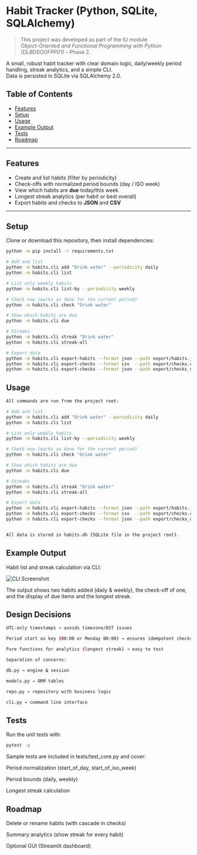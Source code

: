 # Habit Tracker (Python, SQLite, SQLAlchemy)

> This project was developed as part of the IU module  
> *Object-Oriented and Functional Programming with Python (DLBDSOOFPP01)* – Phase 2.

A small, robust habit tracker with clear domain logic, daily/weekly period handling, streak analytics, and a simple CLI.  
Data is persisted in SQLite via SQLAlchemy 2.0.

## Table of Contents
- [Features](#features)
- [Setup](#setup)
- [Usage](#usage)
- [Example Output](#example-output)
- [Tests](#tests)
- [Roadmap](#roadmap)


---

## Features
- Create and list habits (filter by periodicity)
- Check-offs with normalized period bounds (day / ISO week)
- View which habits are **due** today/this week
- Longest streak analytics (per habit or best overall)
- Export habits and checks to **JSON** and **CSV**

---

## Setup
Clone or download this repository, then install dependencies:

```bash
python -m pip install -r requirements.txt

# Add and list
python -m habits.cli add "Drink water" --periodicity daily
python -m habits.cli list

# List only weekly habits
python -m habits.cli list-by --periodicity weekly

# Check now (marks as done for the current period)
python -m habits.cli check "Drink water"

# Show which habits are due
python -m habits.cli due

# Streaks
python -m habits.cli streak "Drink water"
python -m habits.cli streak-all

# Export data
python -m habits.cli export-habits --format json --path export/habits.json
python -m habits.cli export-checks --format csv  --path export/checks.csv
python -m habits.cli export-checks --format json --path export/checks_drink.json --name "Drink water"
```

## Usage
```bash
All commands are run from the project root:

# Add and list
python -m habits.cli add "Drink water" --periodicity daily
python -m habits.cli list

# List only weekly habits
python -m habits.cli list-by --periodicity weekly

# Check now (marks as done for the current period)
python -m habits.cli check "Drink water"

# Show which habits are due
python -m habits.cli due

# Streaks
python -m habits.cli streak "Drink water"
python -m habits.cli streak-all

# Export data
python -m habits.cli export-habits --format json --path export/habits.json
python -m habits.cli export-checks --format csv  --path export/checks.csv
python -m habits.cli export-checks --format json --path export/checks_drink.json --name "Drink water"


All data is stored in habits.db (SQLite file in the project root).
```

## Example Output

Habit list and streak calculation via CLI:

![CLI Screenshot](docs/example_cli.png)

The output shows two habits added (daily & weekly), the check-off of one, and the display of due items and the longest streak.


## Design Decisions
```bash
UTC-only timestamps → avoids timezone/DST issues

Period start as key (00:00 or Monday 00:00) → ensures idempotent checks (UNIQUE(habit_id, period_start))

Pure functions for analytics (longest streak) → easy to test

Separation of concerns:

db.py → engine & session

models.py → ORM tables

repo.py → repository with business logic

cli.py → command line interface
```
## Tests

Run the unit tests with:
```bash
pytest -q
```

Sample tests are included in tests/test_core.py and cover:

Period normalization (start_of_day, start_of_iso_week)

Period bounds (daily, weekly)

Longest streak calculation

## Roadmap

Delete or rename habits (with cascade in checks)

Summary analytics (show streak for every habit)

Optional GUI (Streamlit dashboard)





